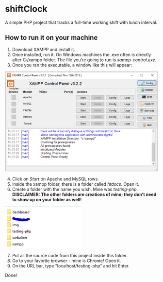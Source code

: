# shiftClock
A simple PHP project that tracks a full-time working shift with lunch interval.

## How to run it on your machine

1. Download XAMPP and install it.
2. Once installed, run it. On Windows machines the .exe often is directly after C:/xampp folder. The file you're going to run is *xampp-control.exe*.
3. Once you ran the executable, a window like this will appear:

![XAMPP window](screenshots/xampp-screen.PNG)

4. Click on *Start* on Apache and MySQL rows.
5. Inside the xampp folder, there is a folder called *htdocs*. Open it.
6. Create a folder with the name you wish. Mine was *testing-php*.
**DISCLAIMER: The other folders are creations of mine; they don't need to show up on your folder as well!**

![Screenshot - Folders](screenshots/xampp-folders.PNG)

7. Put all the source code from this project inside this folder.
8. Go to your favorite browser - mine is Chrome! Open it.
9. On the URL bar, type "localhost/testing-php" and hit Enter.

Done!
